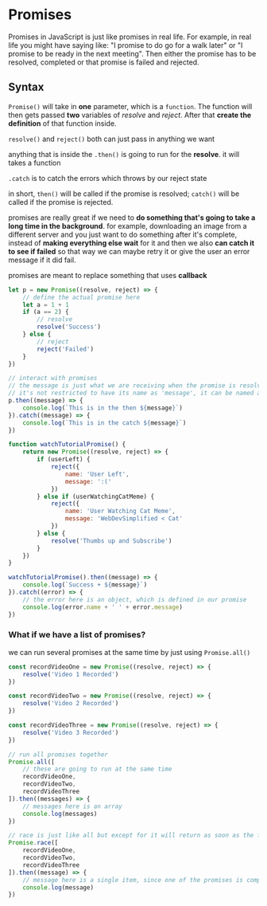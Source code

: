 # Promises

Promises in JavaScript is just like promises in real life. For example, in real life you might have saying like: "I promise to do go for a walk later" or "I promise to be ready in the next meeting". Then either the promise has to be resolved, completed or that promise is failed and rejected.

## Syntax

`Promise()` will take in **one** parameter, which is a `function`. The function will then gets passed **two** variables of *resolve* and *reject*. After that **create the definition** of that function inside.

`resolve()` and `reject()` both can just pass in anything we want

anything that is inside the `.then()` is going to run for the **resolve**. it will takes a function

`.catch` is to catch the errors which throws by our reject state

in short, `then()` will be called if the promise is resolved; `catch()` will be called if the promise is rejected.

promises are really great if we need to **do something that's going to take a long time in the background**. for example, downloading an image from a different server and you just want to do something after it's complete, instead of **making everything else wait** for it and then we also **can catch it to see if failed** so that way we can maybe retry it or give the user an error message if it did fail.

promises are meant to replace something that uses **callback**

```js
let p = new Promise((resolve, reject) => {
    // define the actual promise here
    let a = 1 + 1
    if (a == 2) {
        // resolve
        resolve('Success')
    } else {
        // reject
        reject('Failed')
    }
})

// interact with promises
// the message is just what we are receiving when the promise is resolved
// it's not restricted to have its name as 'message', it can be named after anything
p.then((message) => {
    console.log(`This is in the then ${message}`)
}).catch((message) => {
    console.log(`This is in the catch ${message}`)
})
```

```js
function watchTutorialPromise() {
    return new Promise((resolve, reject) => {
        if (userLeft) {
            reject({
                name: 'User Left',
                message: ':('
            })
        } else if (userWatchingCatMeme) {
            reject({
                name: 'User Watching Cat Meme',
                message: 'WebDevSimplified < Cat'
            })
        } else {
            resolve('Thumbs up and Subscribe')
        }
    })
}

watchTutorialPromise().then((message) => {
    console.log(`Success + ${message}`)
}).catch((error) => {
    // the error here is an object, which is defined in our promise
    console.log(error.name + ' ' + error.message)
})
```

### What if we have a list of promises?

we can run several promises at the same time by just using `Promise.all()`

```js
const recordVideoOne = new Promise((resolve, reject) => {
    resolve('Video 1 Recorded')
})

const recordVideoTwo = new Promise((resolve, reject) => {
    resolve('Video 2 Recorded')
})

const recordVideoThree = new Promise((resolve, reject) => {
    resolve('Video 3 Recorded')
})

// run all promises together
Promise.all([
    // these are going to run at the same time
    recordVideoOne,
    recordVideoTwo,
    recordVideoThree
]).then((messages) => {
    // messages here is an array
    console.log(messages)
})

// race is just like all but except for it will return as soon as the first one is completed, instead of waiting for everything to complete and because of that it will only return a single item
Promise.race([
    recordVideoOne,
    recordVideoTwo,
    recordVideoThree
]).then((message) => {
    // message here is a single item, since one of the promises is completed, just return
    console.log(message)
})
```

